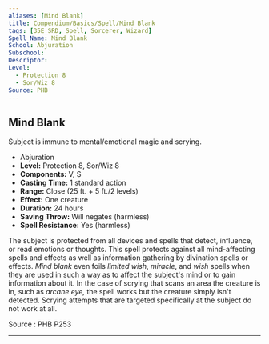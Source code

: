 ```yaml
---
aliases: [Mind Blank]
title: Compendium/Basics/Spell/Mind Blank
tags: [35E_SRD, Spell, Sorcerer, Wizard]
Spell Name: Mind Blank
School: Abjuration
Subschool: 
Descriptor: 
Level:
  - Protection 8
  - Sor/Wiz 8
Source: PHB
---
```



## Mind Blank

Subject is immune to mental/emotional magic and scrying.

*   Abjuration
*   **Level:** Protection 8, Sor/Wiz 8
*   **Components:** V, S
*   **Casting Time:** 1 standard action
*   **Range:** Close (25 ft. + 5 ft./2 levels)
*   **Effect:** One creature
*   **Duration:** 24 hours
*   **Saving Throw:** Will negates (harmless)
*   **Spell Resistance:** Yes (harmless)

<p>The subject is protected from all devices and spells that detect, influence, or read emotions or thoughts. This spell protects against all mind-affecting spells and effects as well as information gathering by divination spells or effects. <i>Mind blank</i> even foils <i>limited wish</i>, <i>miracle</i>, and <i>wish</i> spells when they are used in such a way as to affect the subject's mind or to gain information about it. In the case of scrying that scans an area the creature is in, such as <i>arcane eye,</i> the spell works but the creature simply isn't detected. Scrying attempts that are targeted specifically at the subject do not work at all.</p>

Source : PHB P253

---
